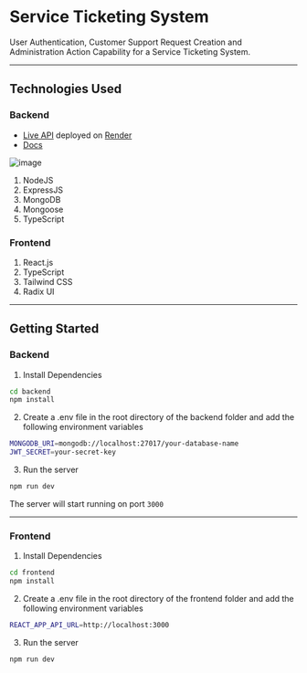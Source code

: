# Service Ticketing System

User Authentication, Customer Support Request Creation and Administration Action Capability for a Service Ticketing System.

---

## Technologies Used

### Backend

- [Live API](https://service-ticketing-system-api.onrender.com/welcome/api) deployed on [Render](https://render.com/)
- [Docs](https://documenter.getpostman.com/view/22237577/2s93RZNqMd)

![image](https://user-images.githubusercontent.com/89210438/230660293-1a87f187-0437-47c5-bc05-386bf78e04ac.png)

1. NodeJS
2. ExpressJS
3. MongoDB
4. Mongoose
5. TypeScript

### Frontend

1. React.js
2. TypeScript
3. Tailwind CSS
4. Radix UI

---

## Getting Started

### Backend

1. Install Dependencies

```bash
cd backend
npm install
```

2. Create a .env file in the root directory of the backend folder and add the following environment variables

```bash
MONGODB_URI=mongodb://localhost:27017/your-database-name
JWT_SECRET=your-secret-key
```

3. Run the server

```bash
npm run dev
```

The server will start running on port `3000`

---

### Frontend

1. Install Dependencies

```bash
cd frontend
npm install
```

2. Create a .env file in the root directory of the frontend folder and add the following environment variables

```bash
REACT_APP_API_URL=http://localhost:3000
```

3. Run the server

```bash
npm run dev
```
